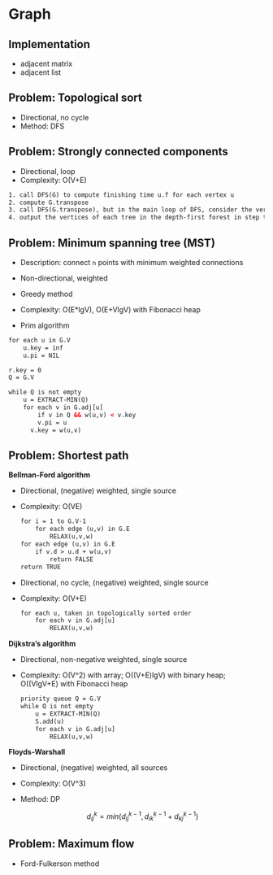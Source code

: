 # Graph

## Implementation
- adjacent matrix
- adjacent list

## Problem: Topological sort

- Directional, no cycle
- Method: DFS

## Problem: Strongly connected components

- Directional, loop
- Complexity: O(V+E)

```html
1. call DFS(G) to compute finishing time u.f for each vertex u
2. compute G.transpose
3. call DFS(G.transpose), but in the main loop of DFS, consider the vertices in order of decreasing u.f (in step one)
4. output the vertices of each tree in the depth-first forest in step three
```

## Problem: Minimum spanning tree (MST)

- Description: connect `n` points with minimum weighted connections

- Non-directional, weighted

- Greedy method

- Complexity: O(E*lgV), O(E+VlgV) with Fibonacci heap

- Prim algorithm

```html
for each u in G.V
	u.key = inf
	u.pi = NIL

r.key = 0
Q = G.V

while Q is not empty
	u = EXTRACT-MIN(Q)
	for each v in G.adj[u]
		if v in Q && w(u,v) < v.key
    	v.pi = u
      v.key = w(u,v)
```

## Problem: Shortest path

**Bellman-Ford algorithm**

- Directional, (negative) weighted, single source
- Complexity: O(VE)

    ```html
    for i = 1 to G.V-1
        for each edge (u,v) in G.E
            RELAX(u,v,w)
    for each edge (u,v) in G.E
        if v.d > u.d + w(u,v)
            return FALSE
    return TRUE
    ```

- Directional, no cycle, (negative) weighted, single source
- Complexity: O(V+E)

    ```html
    for each u, taken in topologically sorted order
        for each v in G.adj[u]
            RELAX(u,v,w)
    ```

**Dijkstra’s algorithm**

- Directional, non-negative weighted, single source
- Complexity: O(V^2) with array; O((V+E)lgV) with binary heap; O((VlgV+E) with Fibonacci heap 

    ```html
    priority queue Q = G.V
    while Q is not empty
        u = EXTRACT-MIN(Q)
        S.add(u)
        for each v in G.adj[u]
            RELAX(u,v,w)
    ```

**Floyds-Warshall**

- Directional, (negative) weighted, all sources

- Complexity: O(V^3)

- Method: DP

  $$ d^{k}_{ij}=min(d^{k-1}_{ij},d^{k-1}_{ik}+d^{k-1}_{kj}) $$
  
  
## Problem: Maximum flow 
- Ford-Fulkerson method
